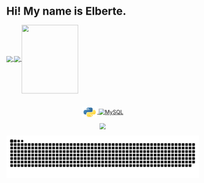 <h1> Hi! My name is Elberte. </h1>

<div>
  <a href="https://github.com/reiselberte">
  <img height="180em"   align="center" src="https://github-readme-stats.vercel.app/api?username=reiselberte&show_icons=true&theme=react&include_all_commits=true&count_private=true"/>
  <img height="180em"  align="center" src="https://github-readme-stats.vercel.app/api/top-langs/?username=reiselberte&layout=compact&langs_count=7&theme=react" />

  <img align="center" width="148" height="180" src="https://media1.tenor.com/images/68e8337fb4eb7e40645d832c64762a8b/tenor.gif?itemid=19443613">
</div>
 <br>
<div  align="center"> 
  <div style="display: inline_block"><br>
  
  <img align="center" alt="Python" height="30" width="40" src= "https://raw.githubusercontent.com/devicons/devicon/master/icons/python/python-original.svg">
  <img align="center" alt= "MySQL" height="30" width="40" src= "https://pngimg.com/uploads/mysql/mysql_PNG23.png">
  
 
    
</div>
  
  <a href="https://www.linkedin.com/in/elbertereis/" target="_blank"><img src="https://img.shields.io/badge/-LinkedIn-%230077B5?style=for-the-badge&logo=linkedin&logoColor=white" target="_blank"></a> 
 
  ![Snake animation](https://github.com/ellen2121/ellen2121/blob/output/github-contribution-grid-snake.svg)
 







